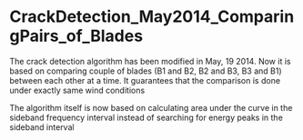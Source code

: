 CrackDetection_May2014_ComparingPairs_of_Blades
===============================================

The crack detection algorithm has been modified in May, 19  2014. Now it is based on comparing couple of blades (B1 and B2, B2 and B3, B3 and B1) between each other at a time. It guarantees that the comparison is done under exactly same wind conditions

The algorithm itself is now based on calculating area under the curve in the sideband frequency interval instead of searching for energy peaks in the sideband interval
